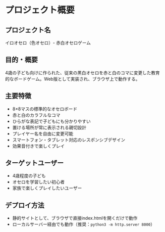 # プロジェクト概要

## プロジェクト名
イロオセロ（色オセロ）- 赤白オセロゲーム

## 目的・概要
4歳の子ども向けに作られた、従来の黒白オセロを赤と白のコマに変更した教育的なボードゲーム。Web版として実装され、ブラウザ上で動作する。

## 主要特徴
- 8×8マスの標準的なオセロボード
- 赤と白のカラフルなコマ
- ひらがな表記で子どもにも分かりやすい
- 置ける場所が常に表示される親切設計
- プレイヤー名を自由に変更可能
- スマートフォン・タブレット対応のレスポンシブデザイン
- 効果音付きで楽しくプレイ

## ターゲットユーザー
- 4歳程度の子ども
- オセロを学習したい初心者
- 家族で楽しくプレイしたいユーザー

## デプロイ方法
- 静的サイトとして、ブラウザで直接index.htmlを開くだけで動作
- ローカルサーバー経由でも動作（推奨：`python3 -m http.server 8000`）